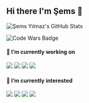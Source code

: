 ## Hi there I'm Şems 👋

![Şems Yılmaz's GitHub Stats](https://github-readme-stats.vercel.app/api?username=akseyh&show_icons=true)

![Code Wars Badge](https://www.codewars.com/users/akseyh/badges/large)

#### :rocket: I’m currently working on
[![](https://img.shields.io/badge/javascript-1A1918?style=for-the-badge&logo=javascript)]()
[![](https://img.shields.io/badge/node.js-1A1918?style=for-the-badge&logo=node.js)]()
[![](https://img.shields.io/badge/vuejs-1A1918?style=for-the-badge&logo=vue.js)]()
[![](https://img.shields.io/badge/mongodb-1A1918?style=for-the-badge&logo=mongodb)]()

#### :book: I’m currently interested
[![](https://img.shields.io/badge/flutter-1A1918?style=for-the-badge&logo=flutter)]()
[![](https://img.shields.io/badge/docker-1A1918?style=for-the-badge&logo=docker)]()
[![](https://img.shields.io/badge/kubernetes-1A1918?style=for-the-badge&logo=kubernetes)]()
[![](https://img.shields.io/badge/AWS-1A1918?style=for-the-badge&logo=amazon-aws)]()
